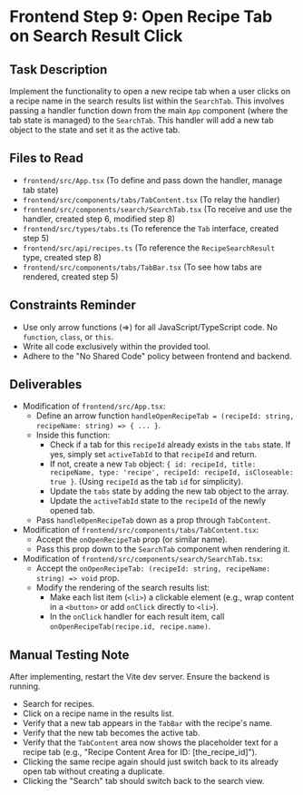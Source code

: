 # Frontend Step 9: Open Recipe Tab on Search Result Click

## Task Description
Implement the functionality to open a new recipe tab when a user clicks on a recipe name in the search results list within the `SearchTab`. This involves passing a handler function down from the main `App` component (where the tab state is managed) to the `SearchTab`. This handler will add a new tab object to the state and set it as the active tab.

## Files to Read
*   `frontend/src/App.tsx` (To define and pass down the handler, manage tab state)
*   `frontend/src/components/tabs/TabContent.tsx` (To relay the handler)
*   `frontend/src/components/search/SearchTab.tsx` (To receive and use the handler, created step 6, modified step 8)
*   `frontend/src/types/tabs.ts` (To reference the `Tab` interface, created step 5)
*   `frontend/src/api/recipes.ts` (To reference the `RecipeSearchResult` type, created step 8)
*   `frontend/src/components/tabs/TabBar.tsx` (To see how tabs are rendered, created step 5)
## Constraints Reminder
*   Use only arrow functions (=>) for all JavaScript/TypeScript code. No `function`, `class`, or `this`.
*   Write all code exclusively within the provided tool.
*   Adhere to the "No Shared Code" policy between frontend and backend.

## Deliverables
*   Modification of `frontend/src/App.tsx`:
    *   Define an arrow function `handleOpenRecipeTab = (recipeId: string, recipeName: string) => { ... }`.
    *   Inside this function:
        *   Check if a tab for this `recipeId` already exists in the `tabs` state. If yes, simply set `activeTabId` to that `recipeId` and return.
        *   If not, create a new `Tab` object: `{ id: recipeId, title: recipeName, type: 'recipe', recipeId: recipeId, isCloseable: true }`. (Using `recipeId` as the tab `id` for simplicity).
        *   Update the `tabs` state by adding the new tab object to the array.
        *   Update the `activeTabId` state to the `recipeId` of the newly opened tab.
    *   Pass `handleOpenRecipeTab` down as a prop through `TabContent`.
*   Modification of `frontend/src/components/tabs/TabContent.tsx`:
    *   Accept the `onOpenRecipeTab` prop (or similar name).
    *   Pass this prop down to the `SearchTab` component when rendering it.
*   Modification of `frontend/src/components/search/SearchTab.tsx`:
    *   Accept the `onOpenRecipeTab: (recipeId: string, recipeName: string) => void` prop.
    *   Modify the rendering of the search results list:
        *   Make each list item (`<li>`) a clickable element (e.g., wrap content in a `<button>` or add `onClick` directly to `<li>`).
        *   In the `onClick` handler for each result item, call `onOpenRecipeTab(recipe.id, recipe.name)`.

## Manual Testing Note
After implementing, restart the Vite dev server. Ensure the backend is running.
*   Search for recipes.
*   Click on a recipe name in the results list.
*   Verify that a new tab appears in the `TabBar` with the recipe's name.
*   Verify that the new tab becomes the active tab.
*   Verify that the `TabContent` area now shows the placeholder text for a recipe tab (e.g., "Recipe Content Area for ID: [the_recipe_id]").
*   Clicking the same recipe again should just switch back to its already open tab without creating a duplicate.
*   Clicking the "Search" tab should switch back to the search view.